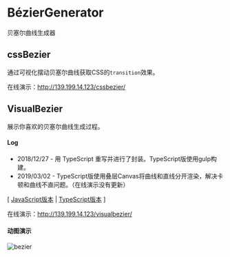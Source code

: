 # BézierGenerator
贝塞尔曲线生成器

## cssBezier
通过可视化摆动贝塞尔曲线获取CSS的`transition`效果。

在线演示：http://139.199.14.123/cssbezier/

## VisualBezier
展示你喜欢的贝塞尔曲线生成过程。

#### Log
* 2018/12/27 - 用 TypeScript 重写并进行了封装。TypeScript版使用gulp构建。
* 2019/03/02 - TypeScript版使用叠层Canvas将曲线和直线分开渲染，解决卡顿和曲线不直问题。（在线演示没有更新）

[ [JavaScript版本](https://github.com/logcas/B-zierGenerator/tree/master/visualBezier) | [TypeScript版本](https://github.com/logcas/B-zierGenerator/tree/master/visualBezier_ts) ]

在线演示：http://139.199.14.123/visualbezier/

#### 动图演示
![bezier](http://img.lxzmww.xyz/bezier.gif)